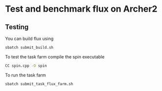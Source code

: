 # Test and benchmark flux on Archer2

## Testing

You can build flux using 

```bash
sbatch submit_build.sh
```

To test the task farm compile the spin executable

```bash
CC spin.cpp -O spin
```

To run the task farm

```bash
sbatch submit_task_flux_farm.sh
```